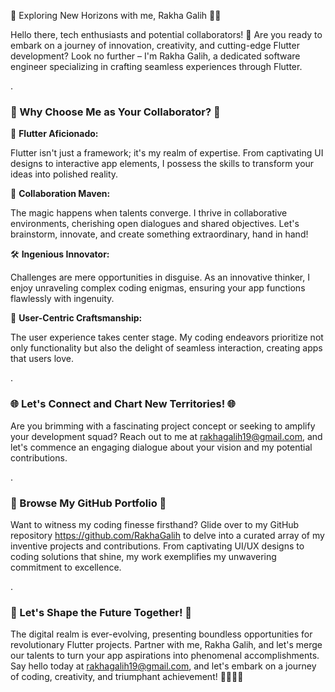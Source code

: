 👋 Exploring New Horizons with me, Rakha Galih 👨‍💻

Hello there, tech enthusiasts and potential collaborators! 🚀 Are you ready to embark on a journey of innovation, creativity, and cutting-edge Flutter development? Look no further – I'm Rakha Galih, a dedicated software engineer specializing in crafting seamless experiences through Flutter.

.

### 🎉 Why Choose Me as Your Collaborator? 🎉

📱 <b>Flutter Aficionado:</b>

Flutter isn't just a framework; it's my realm of expertise. From captivating UI designs to interactive app elements, I possess the skills to transform your ideas into polished reality.

🤝 <b>Collaboration Maven:</b>

The magic happens when talents converge. I thrive in collaborative environments, cherishing open dialogues and shared objectives. Let's brainstorm, innovate, and create something extraordinary, hand in hand!

🛠️ <b>Ingenious Innovator:</b>

Challenges are mere opportunities in disguise. As an innovative thinker, I enjoy unraveling complex coding enigmas, ensuring your app functions flawlessly with ingenuity.

🌟 <b>User-Centric Craftsmanship:</b>

The user experience takes center stage. My coding endeavors prioritize not only functionality but also the delight of seamless interaction, creating apps that users love.

.

### 🌐 Let's Connect and Chart New Territories! 🌐

Are you brimming with a fascinating project concept or seeking to amplify your development squad? Reach out to me at rakhagalih19@gmail.com, and let's commence an engaging dialogue about your vision and my potential contributions.

.

### 🔗 Browse My GitHub Portfolio 🔗

Want to witness my coding finesse firsthand? Glide over to my GitHub repository https://github.com/RakhaGalih to delve into a curated array of my inventive projects and contributions. From captivating UI/UX designs to coding solutions that shine, my work exemplifies my unwavering commitment to excellence.

.

### 🚀 Let's Shape the Future Together! 🚀

The digital realm is ever-evolving, presenting boundless opportunities for revolutionary Flutter projects. Partner with me, Rakha Galih, and let's merge our talents to turn your app aspirations into phenomenal accomplishments. Say hello today at rakhagalih19@gmail.com, and let's embark on a journey of coding, creativity, and triumphant achievement! 🎈👨‍💻📱

<!---
RakhaGalih/RakhaGalih is a ✨ special ✨ repository because its `README.md` (this file) appears on your GitHub profile.
You can click the Preview link to take a look at your changes.
--->

